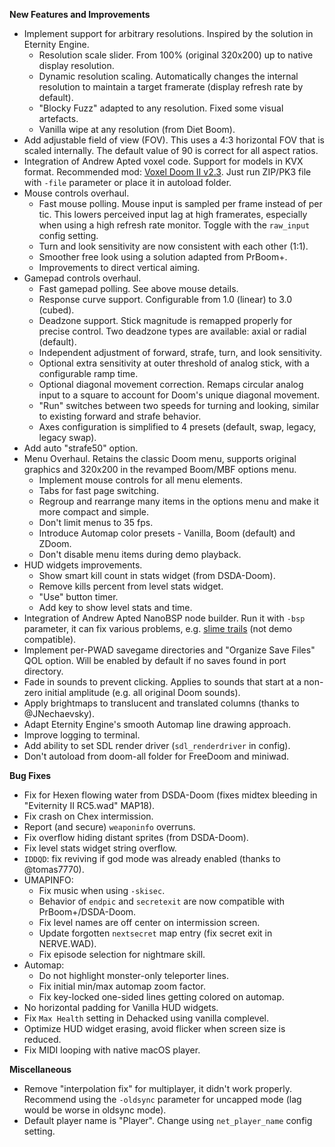 **New Features and Improvements**
* Implement support for arbitrary resolutions. Inspired by the solution in Eternity Engine.
  - Resolution scale slider. From 100% (original 320x200) up to native display resolution.
  - Dynamic resolution scaling. Automatically changes the internal resolution to maintain a target framerate (display refresh rate by default).
  - "Blocky Fuzz" adapted to any resolution. Fixed some visual artefacts.
  - Vanilla wipe at any resolution (from Diet Boom).
* Add adjustable field of view (FOV). This uses a 4:3 horizontal FOV that is scaled internally. The default value of 90 is correct for all aspect ratios.
* Integration of Andrew Apted voxel code. Support for models in KVX format. Recommended mod: [Voxel Doom II v2.3](https://www.moddb.com/mods/voxel-doom-ii/addons/voxel-doom-ii-with-parallax-textures). Just run ZIP/PK3 file with `-file` parameter or place it in autoload folder.
* Mouse controls overhaul.
  - Fast mouse polling. Mouse input is sampled per frame instead of per tic. This lowers perceived input lag at high framerates, especially when using a high refresh rate monitor. Toggle with the `raw_input` config setting.
  - Turn and look sensitivity are now consistent with each other (1:1).
  - Smoother free look using a solution adapted from PrBoom+.
  - Improvements to direct vertical aiming.
* Gamepad controls overhaul.
  - Fast gamepad polling. See above mouse details.
  - Response curve support. Configurable from 1.0 (linear) to 3.0 (cubed).
  - Deadzone support. Stick magnitude is remapped properly for precise control. Two deadzone types are available: axial or radial (default).
  - Independent adjustment of forward, strafe, turn, and look sensitivity.
  - Optional extra sensitivity at outer threshold of analog stick, with a configurable ramp time.
  - Optional diagonal movement correction. Remaps circular analog input to a square to account for Doom's unique diagonal movement.
  - "Run" switches between two speeds for turning and looking, similar to existing forward and strafe behavior.
  - Axes configuration is simplified to 4 presets (default, swap, legacy, legacy swap).
* Add auto "strafe50" option.
* Menu Overhaul. Retains the classic Doom menu, supports original graphics and 320x200 in the revamped Boom/MBF options menu.
  - Implement mouse controls for all menu elements.
  - Tabs for fast page switching.
  - Regroup and rearrange many items in the options menu and make it more compact and simple.
  - Don't limit menus to 35 fps.
  - Introduce Automap color presets - Vanilla, Boom (default) and ZDoom.
  - Don't disable menu items during demo playback.
* HUD widgets improvements.
  - Show smart kill count in stats widget (from DSDA-Doom).
  - Remove kills percent from level stats widget.
  - "Use" button timer.
  - Add key to show level stats and time.
* Integration of Andrew Apted NanoBSP node builder. Run it with `-bsp` parameter, it can fix various problems, e.g. [slime trails](https://doomwiki.org/wiki/Slime_trail) (not demo compatible).
* Implement per-PWAD savegame directories and "Organize Save Files" QOL option.
Will be enabled by default if no saves found in port directory.
* Fade in sounds to prevent clicking. Applies to sounds that start at a non-zero initial amplitude (e.g. all original Doom sounds).
* Apply brightmaps to translucent and translated columns (thanks to @JNechaevsky).
* Adapt Eternity Engine's smooth Automap line drawing approach.
* Improve logging to terminal.
* Add ability to set SDL render driver (`sdl_renderdriver` in config).
* Don't autoload from doom-all folder for FreeDoom and miniwad.


**Bug Fixes**
* Fix for Hexen flowing water from DSDA-Doom (fixes midtex bleeding in "Eviternity II RC5.wad" MAP18).
* Fix crash on Chex intermission.
* Report (and secure) `weaponinfo` overruns.
* Fix overflow hiding distant sprites (from DSDA-Doom).
* Fix level stats widget string overflow.
* `IDDQD`: fix reviving if god mode was already enabled (thanks to @tomas7770).
* UMAPINFO:
  - Fix music when using `-skisec`.
  - Behavior of `endpic` and `secretexit` are now compatible with PrBoom+/DSDA-Doom.
  - Fix level names are off center on intermission screen.
  - Update forgotten `nextsecret` map entry (fix secret exit in NERVE.WAD).
  - Fix episode selection for nightmare skill.
* Automap:
  - Do not highlight monster-only teleporter lines.
  - Fix initial min/max automap zoom factor.
  - Fix key-locked one-sided lines getting colored on automap.
* No horizontal padding for Vanilla HUD widgets.
* Fix `Max Health` setting in Dehacked using vanilla complevel.
* Optimize HUD widget erasing, avoid flicker when screen size is reduced.
* Fix MIDI looping with native macOS player.


**Miscellaneous**
* Remove "interpolation fix" for multiplayer, it didn't work properly. Recommend using the `-oldsync` parameter for uncapped mode (lag would be worse in oldsync mode).
* Default player name is "Player". Change using `net_player_name` config setting.

